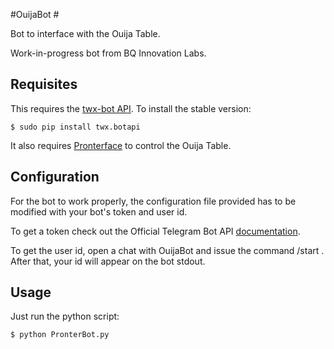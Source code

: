 #OuijaBot #

Bot to interface with the Ouija Table.

Work-in-progress bot from BQ Innovation Labs.

## Requisites ##
This requires the [twx-bot API](https://github.com/datamachine/twx.botapi). To install the stable version:

    $ sudo pip install twx.botapi

It also requires [Pronterface](https://github.com/kliment/Printrun) to control the Ouija Table.

## Configuration ##
For the bot to work properly, the configuration file provided has to be modified with your bot's token and user
id.

To get a token check out the Official Telegram Bot API [documentation](https://core.telegram.org/bots/api).

To get the user id, open a chat with OuijaBot and issue the command /start . After that, your id will appear on the
bot stdout.

## Usage ##
Just run the python script:

    $ python PronterBot.py
